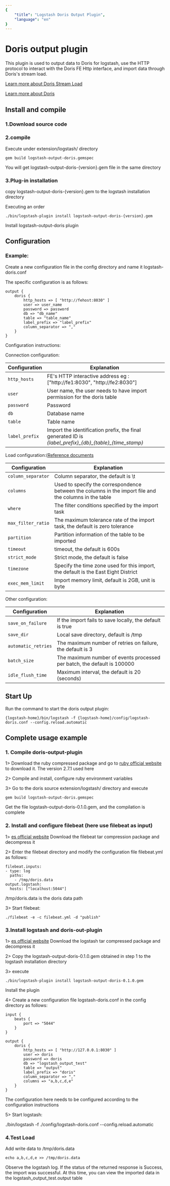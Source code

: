 ```yaml
---
{
    "title": "Logstash Doris Output Plugin",
    "language": "en"
}
---
```


<!-- 
Licensed to the Apache Software Foundation (ASF) under one
or more contributor license agreements.  See the NOTICE file
distributed with this work for additional information
regarding copyright ownership.  The ASF licenses this file
to you under the Apache License, Version 2.0 (the
"License"); you may not use this file except in compliance
with the License.  You may obtain a copy of the License at

  http://www.apache.org/licenses/LICENSE-2.0

Unless required by applicable law or agreed to in writing,
software distributed under the License is distributed on an
"AS IS" BASIS, WITHOUT WARRANTIES OR CONDITIONS OF ANY
KIND, either express or implied.  See the License for the
specific language governing permissions and limitations
under the License.
-->

# Doris output plugin

This plugin is used to output data to Doris for logstash, use the HTTP protocol to interact with the Doris FE Http interface, and import data through Doris's stream load.

[Learn more about Doris Stream Load ](../data-operate/import/import-way/stream-load-manual.md)

[Learn more about Doris](/)


## Install and compile
### 1.Download source code

### 2.compile ##
Execute under extension/logstash/ directory

`gem build logstash-output-doris.gemspec`

You will get logstash-output-doris-{version}.gem file in the same directory

### 3.Plug-in installation
copy logstash-output-doris-{version}.gem to the logstash installation directory

Executing an order

`./bin/logstash-plugin install logstash-output-doris-{version}.gem` 

Install logstash-output-doris plugin

## Configuration
### Example:

Create a new configuration file in the config directory and name it logstash-doris.conf

The specific configuration is as follows:

    output {
        doris {
            http_hosts => [ "http://fehost:8030" ]
            user => user_name
            password => password
            db => "db_name"
            table => "table_name"
            label_prefix => "label_prefix"
            column_separator => ","
        }
    }

Configuration instructions:

Connection configuration:

Configuration | Explanation
--- | ---
`http_hosts` | FE's HTTP interactive address eg : ["http://fe1:8030", "http://fe2:8030"]
`user` | User name, the user needs to have import permission for the doris table
`password` | Password
`db` | Database name
`table` | Table name
`label_prefix` | Import the identification prefix, the final generated ID is *{label\_prefix}\_{db}\_{table}\_{time_stamp}*


Load configuration:([Reference documents](../data-operate/import/import-way/stream-load-manual.md)

Configuration | Explanation
--- | ---
`column_separator` | Column separator, the default is \t
`columns` | Used to specify the correspondence between the columns in the import file and the columns in the table
`where` | The filter conditions specified by the import task
`max_filter_ratio` | The maximum tolerance rate of the import task, the default is zero tolerance
`partition` | Partition information of the table to be imported
`timeout` | timeout, the default is 600s
`strict_mode` | Strict mode, the default is false
`timezone` | Specify the time zone used for this import, the default is the East Eight District
`exec_mem_limit` | Import memory limit, default is 2GB, unit is byte

Other configuration:

Configuration | Explanation
--- | ---
`save_on_failure` | If the import fails to save locally, the default is true
`save_dir` | Local save directory, default is /tmp
`automatic_retries` | The maximum number of retries on failure, the default is 3
`batch_size` | The maximum number of events processed per batch, the default is 100000
`idle_flush_time` | Maximum interval, the default is 20 (seconds)


## Start Up
Run the command to start the doris output plugin:

`{logstash-home}/bin/logstash -f {logstash-home}/config/logstash-doris.conf --config.reload.automatic`




## Complete usage example
### 1. Compile doris-output-plugin
1> Download the ruby compressed package and go to [ruby official website](https://www.ruby-lang.org/en/downloads/) to download it. The version 2.7.1 used here

2> Compile and install, configure ruby environment variables

3> Go to the doris source extension/logstash/ directory and execute

`gem build logstash-output-doris.gemspec`

Get the file logstash-output-doris-0.1.0.gem, and the compilation is complete

### 2. Install and configure filebeat (here use filebeat as input)

1> [es official website](https://www.elastic.co/) Download the filebeat tar compression package and decompress it

2> Enter the filebeat directory and modify the configuration file filebeat.yml as follows:

	filebeat.inputs:
	- type: log
	  paths:
	    - /tmp/doris.data
	output.logstash:
	  hosts: ["localhost:5044"]

/tmp/doris.data is the doris data path

3> Start filebeat:

`./filebeat -e -c filebeat.yml -d "publish"`


### 3.Install logstash and doris-out-plugin
1> [es official website](https://www.elastic.co/) Download the logstash tar compressed package and decompress it

2> Copy the logstash-output-doris-0.1.0.gem obtained in step 1 to the logstash installation directory

3> execute

`./bin/logstash-plugin install logstash-output-doris-0.1.0.gem`

Install the plugin

4> Create a new configuration file logstash-doris.conf in the config directory as follows:

	input {
	    beats {
	        port => "5044"
	    }
	}
	
	output {
	    doris {
	        http_hosts => [ "http://127.0.0.1:8030" ]
	        user => doris
	        password => doris
	        db => "logstash_output_test"
	        table => "output"
	        label_prefix => "doris"
	        column_separator => ","
	        columns => "a,b,c,d,e"
	    }
	}

The configuration here needs to be configured according to the configuration instructions

5> Start logstash:

./bin/logstash -f ./config/logstash-doris.conf --config.reload.automatic

### 4.Test Load

Add write data to /tmp/doris.data

`echo a,b,c,d,e >> /tmp/doris.data`

Observe the logstash log. If the status of the returned response is Success, the import was successful. At this time, you can view the imported data in the logstash_output_test.output table


